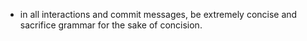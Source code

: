 - in all interactions and commit messages, be extremely concise and sacrifice grammar for the sake of concision.

#
